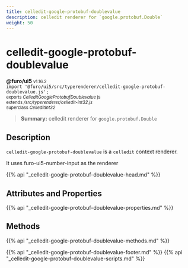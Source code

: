 ```yaml
---
title: celledit-google-protobuf-doublevalue
description: celledit renderer for `google.protobuf.Double`
weight: 50
---
```


# celledit-google-protobuf-doublevalue
**@furo/ui5** <small>v1.16.2</small>
<br>`import '@furo/ui5/src/typerenderer/celledit-google-protobuf-doublevalue.js';`<small>
<br>exports *CelleditGoogleProtobufDoublevalue* js
<br>extends */src/typerenderer/celledit-int32.js*
<br>superclass *CelleditInt32*</small>

> **Summary:** celledit renderer for `google.protobuf.Double`

## Description

`celledit-google-protobuf-doublevalue` is a `celledit` context renderer.

It uses furo-ui5-number-input as the renderer

{{% api "_celledit-google-protobuf-doublevalue-head.md" %}}

## Attributes and Properties
{{% api "_celledit-google-protobuf-doublevalue-properties.md" %}}




## Methods
{{% api "_celledit-google-protobuf-doublevalue-methods.md" %}}






{{% api "_celledit-google-protobuf-doublevalue-footer.md" %}}
{{% api "_celledit-google-protobuf-doublevalue-scripts.md" %}}
